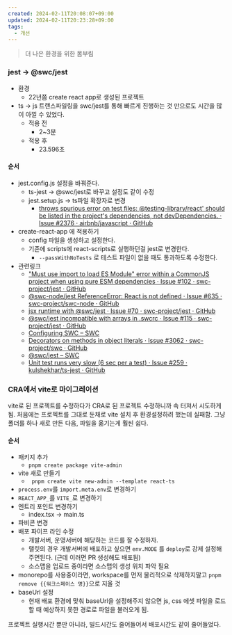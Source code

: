 ```yaml
---
created: 2024-02-11T20:08:07+09:00
updated: 2024-02-11T20:23:28+09:00
tags:
  - 개선
---
```

> 더 나은 환경을 위한 몸부림


### jest -> @swc/jest
- 환경
	- 22년쯤 create react app로 생성된 프로젝트
- ts -> js 트랜스파일링을 swc/jest를 통해 빠르게 진행하는 것 만으로도 시간을 많이 아낄 수 있었다.
	- 적용 전
		- 2~3분
	- 적용 후
		- 23.596초
#### 순서
- jest.config.js 설정을 바꿔준다.
	- ts-jest -> @swc/jest로 바꾸고 설정도 같이 수정
	- jest.setup.js -> ts파일 확장자로 변경
		- [throws spurious error on test files: @testing-library/react' should be listed in the project's dependencies, not devDependencies. · Issue #2376 · airbnb/javascript · GitHub](https://github.com/airbnb/javascript/issues/2376)
- create-react-app 에 적용하기
	- config 파일을 생성하고 설정한다.
	- 기존에 scripts에  react-scripts로 실행하던걸 jest로 변경한다.
		- `--passWithNoTests` 로 테스트 파일이 없을 때도 통과하도록 수정한다.
- 관련링크
	- ["Must use import to load ES Module" error within a CommonJS project when using pure ESM dependencies · Issue #102 · swc-project/jest · GitHub](https://github.com/swc-project/jest/issues/102)
	- [@swc-node/jest ReferenceError: React is not defined · Issue #635 · swc-project/swc-node · GitHub](https://github.com/swc-project/swc-node/issues/635)
	- [jsx runtime with @swc/jest · Issue #70 · swc-project/jest · GitHub](https://github.com/swc-project/jest/issues/70)
	- [@swc/jest incompatible with arrays in .swcrc · Issue #115 · swc-project/jest · GitHub](https://github.com/swc-project/jest/issues/115)
	- [Configuring SWC – SWC](https://swc.rs/docs/configuration/swcrc)
	- [Decorators on methods in object literals · Issue #3062 · swc-project/swc · GitHub](https://github.com/swc-project/swc/issues/3062)
	- [@swc/jest – SWC](https://swc.rs/docs/usage/jest)
	- [Unit test runs very slow (6 sec per a test) · Issue #259 · kulshekhar/ts-jest · GitHub](https://github.com/kulshekhar/ts-jest/issues/259)

### CRA에서 vite로 마이그레이션
vite로 된 프로젝트를 수정하다가 CRA로 된 프로젝트 수정하니까 속 터져서 시도하게됨. 처음에는 프로젝트를 그대로 둔채로 vite 설치 후 환경설정하려 했는데 실패함. 그냥 폴더를 하나 새로 만든 다음, 파일을 옮기는게 훨씬 쉽다.

#### 순서
- 패키지 추가
	- `pnpm create package vite-admin`
- vite 새로 만들기
	- ` pnpm create vite new-admin --template react-ts`
- `process.env`를 `import.meta.env`로 변경하기
- `REACT_APP_`를 `VITE_`로 변경하기
- 엔트리 포인트 변경하기
	- index.tsx -> main.ts
- 파비콘 변경
- 배포 파이프 라인 수정
	- 개발서버, 운영서버에 해당하는 코드를 잘 수정하자.
	- 랠릿의 경우 개발서버에 배포하고 싶으면 `env.MODE` 를 `deploy`로 강제 설정해주면된다. (근데 이러면 PR 생성해도 배포됨)
	- 소스맵을 업로드 중이라면 소스맵의 생성 위치 파악 필요
- monorepo를 사용중이라면, workspace를 먼저 물리적으로 삭제하지말고 `pnpm remove {{워크스페이스 명}}`으로 지울 것
- baseUrl 설정
	- 현재 배포 환경에 맞춰 baseUrl을 설정해주지 않으면 js, css 에셋 파일을 로드할 때 예상하지 못한 경로로 파일을 불러오게 됨.

프로젝트 실행시간 뿐만 아니라, 빌드시간도 줄어들어서 배포시간도 같이 줄어들었다.